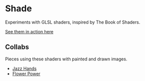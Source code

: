 # Shade

Experiments with GLSL shaders, inspired by The Book of Shaders.

[See them in action here](https://rickyfitts.github.io/shade/)

## Collabs
Pieces using these shaders with painted and drawn images.

- [Jazz Hands](https://rickyfitts.github.io/shade/collabs/jazz-hands/)
- [Flower Power](https://rickyfitts.github.io/shade/collabs/flower-power/)
